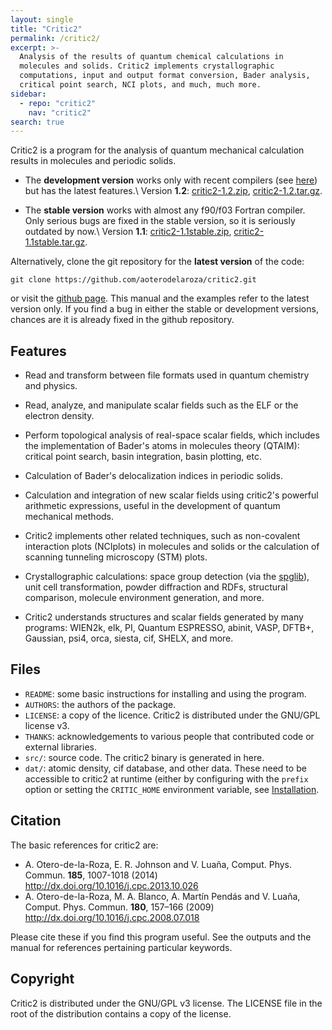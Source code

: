 ```yaml
---
layout: single
title: "Critic2"
permalink: /critic2/
excerpt: >-
  Analysis of the results of quantum chemical calculations in
  molecules and solids. Critic2 implements crystallographic
  computations, input and output format conversion, Bader analysis,
  critical point search, NCI plots, and much, much more.
sidebar:
  - repo: "critic2"
    nav: "critic2"
search: true
---
```


Critic2 is a program for the analysis of quantum mechanical
calculation results in molecules and periodic solids.

* The **development version** works only with recent compilers (see
  [here](/critic2/installation/#whichcompilerswork)) but has the latest features.\\
  Version **1.2**:
  [critic2-1.2.zip](https://github.com/aoterodelaroza/critic2/archive/refs/tags/1.2.zip),
  [critic2-1.2.tar.gz](https://github.com/aoterodelaroza/critic2/archive/refs/tags/1.2.tar.gz).

* The **stable version** works with almost any f90/f03 Fortran
  compiler. Only serious bugs are fixed in the stable version, so it
  is seriously outdated by now.\\
  Version **1.1**:
  [critic2-1.1stable.zip](https://github.com/aoterodelaroza/critic2/archive/refs/tags/1.1stable.zip),
  [critic2-1.1stable.tar.gz](https://github.com/aoterodelaroza/critic2/archive/refs/tags/1.1stable.tar.gz).

Alternatively, clone the git repository for the **latest version** of the code:
~~~
git clone https://github.com/aoterodelaroza/critic2.git
~~~
or visit the [github page](https://github.com/aoterodelaroza/critic2).
This manual and the examples refer to the latest version only. If you
find a bug in either the stable or development versions, chances are
it is already fixed in the github repository.

## Features

- Read and transform between file formats used in quantum chemistry
  and physics.

- Read, analyze, and manipulate scalar fields such as the ELF or the
  electron density.

- Perform topological analysis of real-space scalar fields, which includes the
  implementation of Bader's atoms in molecules theory (QTAIM): critical
  point search, basin integration, basin plotting, etc.

- Calculation of Bader's delocalization indices in periodic solids.

- Calculation and integration of new scalar fields using critic2's
  powerful arithmetic expressions, useful in the development of
  quantum mechanical methods.

- Critic2 implements other related techniques, such as non-covalent
  interaction plots (NCIplots) in molecules and solids or the
  calculation of scanning tunneling microscopy (STM) plots.

- Crystallographic calculations: space group detection (via the
  [spglib](https://atztogo.github.io/spglib/)), unit cell
  transformation, powder diffraction and RDFs, structural comparison,
  molecule environment generation, and more.

- Critic2 understands structures and scalar fields generated by many
  programs: WIEN2k, elk, PI, Quantum ESPRESSO, abinit, VASP, DFTB+,
  Gaussian, psi4, orca, siesta, cif, SHELX, and more.

## Files

* `README`: some basic instructions for installing and using the
  program.
* `AUTHORS`: the authors of the package.
* `LICENSE`: a copy of the licence. Critic2 is distributed under the
  GNU/GPL license v3.
* `THANKS`: acknowledgements to various people that contributed code
  or external libraries.
* `src/`: source code. The critic2 binary is generated in here.
* `dat/`: atomic density, cif database, and other data. These need to be
  accessible to critic2 at runtime (either by configuring with the
  `prefix` option or setting the `CRITIC_HOME` environment variable,
  see [Installation](/critic2/installation/).

## Citation

The basic references for critic2 are:

* A. Otero-de-la-Roza, E. R. Johnson and V. Luaña,
  Comput. Phys. Commun. **185**, 1007-1018 (2014)
  <http://dx.doi.org/10.1016/j.cpc.2013.10.026>
* A. Otero-de-la-Roza, M. A. Blanco, A. Martín Pendás and V. Luaña,
  Comput. Phys. Commun. **180**, 157–166 (2009)
  <http://dx.doi.org/10.1016/j.cpc.2008.07.018>

Please cite these if you find this program useful. See the outputs and
the manual for references pertaining particular keywords.

## Copyright

Critic2 is distributed under the GNU/GPL v3 license. The LICENSE file
in the root of the distribution contains a copy of the license.
